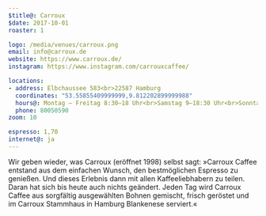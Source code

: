 ```yaml
---
$title@: Carroux
$date: 2017-10-01
roaster: 1

logo: /media/venues/carroux.png
email: info@carroux.de
website: https://www.carroux.de/
instagram: https://www.instagram.com/carrouxcaffee/

locations:
- address: Elbchaussee 583<br>22587 Hamburg
  coordinates: "53.55855409999999,9.812202899999988"
  hours@: Montag – Freitag 8:30–18 Uhr<br>Samstag 9–18:30 Uhr<br>Sonntag 11–18 Uhr
  phone: 80050590
zoom: 10

espresso: 1,70
internet@: ja
---
```


Wir geben wieder, was Carroux (eröffnet 1998) selbst sagt: »Carroux Caffee entstand aus dem einfachen Wunsch, den bestmöglichen Espresso zu genießen. Und dieses Erlebnis dann mit allen Kaffeeliebhabern zu teilen. Daran hat sich bis heute auch nichts geändert. Jeden Tag wird Carroux Caffee aus sorgfältig ausgewählten Bohnen gemischt, frisch geröstet und im Carroux Stammhaus in Hamburg Blankenese serviert.«
